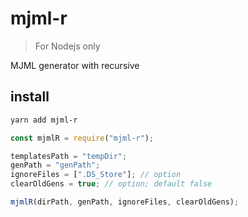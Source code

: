 # mjml-r

> For Nodejs only

MJML generator with recursive

## install

```bash
yarn add mjml-r
```

```js
const mjmlR = require("mjml-r");

templatesPath = "tempDir";
genPath = "genPath";
ignoreFiles = [".DS_Store"]; // option
clearOldGens = true; // option; default false

mjmlR(dirPath, genPath, ignoreFiles, clearOldGens);
```
